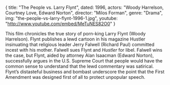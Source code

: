 {
  title: "The People vs. Larry Flynt",
  dated: 1996,
  actors: "Woody Harrelson, Courtney Love, Edward Norton",
  director: "Milos Forman",
  genre: "Drama",
  img: "the-people-vs-larry-flynt-1996-1.jpg",
  youtube: "http://www.youtube.com/embed/MeTuNES82O0"
}

This film chronicles the true story of porn-king Larry Flynt (Woody Harrelson). Flynt publishes a lewd cartoon in his magazine Hustler insinuating that religious leader Jerry Falwell (Richard Paul) committed incest with his mother. Falwell sues Flynt and _Hustler_ for libel. Falwell wins the case, but Flynt, aided by attorney Alan Isaacman (Edward Norton), successfully argues in the U.S. Supreme Court that people would have the common sense to understand that the lewd commentary was satirical. Flynt’s distasteful business and bombast underscore the point that the First Amendment was designed first of all to protect unpopular speech.